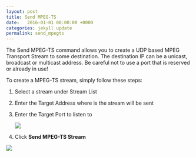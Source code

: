 ```yaml
---
layout: post
title: Send MPEG-TS
date:   2016-01-01 00:00:00 +0000
categories: jekyll update
permalink: send_mpegts
---
```


The Send MPEG-TS command allows you to create a UDP based MPEG Transport Stream to some destination. The destination IP can be a unicast, broadcast or multicast address. Be careful not to use a port that is reserved or already in use!

To create a MPEG-TS stream, simply follow these steps:

1. Select a stream under Stream List
   
2. Enter the Target Address where is the stream will be sent
   
3. Enter the Target Port to listen to
   
   ![]({{site.url}}/assets/image15.jpg)
   
4. Click **Send MPEG-TS Stream**

![]({{site.url}}/assets/image16.jpg)
